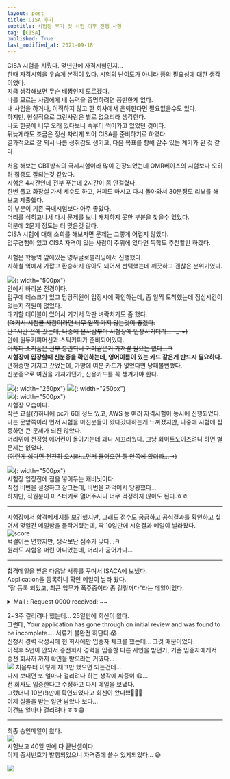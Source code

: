 ```yaml
---
layout: post
title: CISA 후기
subtitle: 시험장 후기 및 시험 이후 진행 사항
tag: [CISA]
published: True
last_modified_at: 2021-09-18
---
```



CISA 시험을 치뤘다. 몇년만에 자격시험인지...  
한때 자격시험을 우습게 본적이 있다. 시험의 난이도가 아니라 쯩의 필요성에 대한 생각이었다.  
지금 생각해보면 무슨 배짱인지 모르겠다.  
나를 모르는 사람에게 내 능력을 증명하려면 쯩만한게 없다.  
내 사업을 하거나, 이직하지 않고 한 회사에서 은퇴한다면 필요없을수도 있다.  
하지만, 현실적으로 그런사람은 별로 없으리라 생각한다.  
나도 한곳에 너무 오래 있다보니 속부터 썩어가고 있었던 것이다.  
뒤늦게라도 조금은 정신 차리게 되어 CISA를 준비하기로 하였다.  
결과적으로 잘 되서 나름 성취감도 생기고, 다음 목표를 향해 갈수 있는 계기가 된 것 같다.  
  
처음 해보는 CBT방식의 국제시험이라 많이 긴장되었는데 OMR베이스의 시험보다 오히려 집중도 잘되는것 같았다.  
시험은 4시간인데 전부 푸는데 2시간이 좀 안걸렸다.  
한번 풀고 화장실 가서 세수도 하고, 커피도 마시고 다시 돌아와서 30분정도 리뷰를 해보고 제출했다.   
이 부분이 기존 국내시험보다 아주 좋았다.  
머리를 식히고나서 다시 문제를 보니 캐치하지 못한 부분을 찾을수 있었다.  
덕분에 2문제 정도는 더 맞은것 같다.  
CISA 시험에 대해 소회를 해보자면 문제는 그렇게 어렵지 않았다.  
업무경험이 있고 CISA 자격이 있는 사람이 주위에 있다면 독학도 추천할만 하겠다.  

시험은 학동역 앞에있는 영우글로벌러닝에서 진행했다.  
지하철 역에서 가깝고 환승하지 않아도 되어서 선택했는데 깨끗하고 괜찮은 분위기였다.  

![](../img/2021-03-04-CISA%20시험%20후기/5.jpg){: width="500px"}  
안에서 바라본 전경이다.  
입구에 데스크가 있고 담당직원이 입장시에 확인하는데, 좀 일찍 도착했는데 점심시간이었는지 직원이 없었다.  
대기할 테이블이 있어서 거기서 막판 벼락치기도 좀 했다.  
~~(여기서 시험볼 사람이라면 너무 일찍 가지 않는것이 좋겠다.  
난 1시간 전에 갔는데, 나중에 온사람부터 시험장에 입장시키더라... -_-+)~~  
안에 원두커피머신과 스틱커피가 준비되어있다.  
~~어차피 소지품은 전부 봉인되니 커피같은거 가져갈 필요는 없다...ㅋ~~  
**시험장에 입장할때 신분증을 확인하는데, 영어이름이 있는 카드 같은게 반드시 필요하다.**  
면허증만 가지고 갔었는데, 가방에 여분 카드가 없었다면 낭패볼뻔했다.  
신분증으로 여권을 가져가던가, 신용카드를 꼭 챙겨가야 한다.  


![](../../img/2021-03-04-CISA%20시험%20후기/1.jpg){: width="250px"}
![](../../img/2021-03-04-CISA%20시험%20후기/2.jpg){: width="250px"}  
![](../../img/2021-03-04-CISA%20시험%20후기/3.jpg){: width="500px"}  
시험장 모습이다.  
작은 교실(?)하나에 pc가 6대 정도 있고, AWS 등 여러 자격시험이 동시에 진행되었다.  
나는 문앞쪽이라 먼저 시험을 마친분들이 왔다갔다하는게 느껴졌지만, 나중에 시험에 집중하면 큰 문제가 되진 않았다.  
머리위에 천정형 에어컨이 돌아가는데 꽤나 시끄러웠다. 그냥 화이트노이즈려니 하면 별 문제는 없었다.  
~~(이런게 싫다면 천천히 오시라...먼저 들어오면 젤 안쪽에 앉더라...ㅋ)~~


![](../../img/2021-03-04-CISA%20시험%20후기/4.jpg){: width="500px"}  
시험장 입장전에 짐을 넣어두는 캐비닛이다.  
직접 비번을 설정하고 잠그는데, 비번을 까먹어서 당황했다...  
하지만, 직원분이 마스터키로 열어주시니 너무 걱정하지 않아도 된다.ㅎㅎ  

---
  
시험장에서 합격메세지를 보긴했지만, 그래도 점수도 궁금하고 공식결과를 확인하고 싶어서 몇일간 메일함을 들락거렸는데, 딱 10일만에 시험결과 메일이 날라왔다.  
![score](../../img/2021-03-04-CISA%20시험%20후기/6.png)  
턱걸이는 면했지만, 생각보단 점수가 낮다...ㅋ   
원래도 시험용 머린 아니었는데, 머리가 굳어가나... 

----

합격메일을 받은 다음날 서류를 꾸며서 ISACA에 보냈다.  
Application을 등록하니 확인 메일이 날라 왔다.  
"잘 등록 되었고, 최근 업무가 폭주중이라 좀 걸릴꺼다"라는 메일이었다.  

<details>
    <summary>Mail : Request 0000 received: ~~</summary>

    <blockquote>
        Thank you for contacting ISACA. This message is to confirm that we have received your request (00000). Your request is very important to us. To add a comment to your request, please reply to this email.  
        
        We are currently experiencing an unprecedented volume of support requests and it will take a number of days before you hear back. Please know that we are taking every step to serve you as quickly as possiblefrom adding staff to expanding hoursand apologize for any inconvenience you may be experiencing. We appreciate your patience.  
    </blockquote>
</details>

2~3주 걸리려나 했는데... 25일만에 회신이 왔다.  
그런데, Your application has gone through on initial review and was found to be incomplete.... 서류가 불완전 하단다.😱  
신청서 경력 작성시에 현 회사에만 입증자 체크를 했는데... 그것 때문이었다.  
이직후 5년이 안되서 종전회사 경력을 입증할 다른 사인을 받던가, 기존 입증자에게서 종전 회사꺼 까지 확인을 받으라는 거였다...  
![](../../img/2021-03-04-CISA%20시험%20후기/2021-04-09-01-29-38.png)
처음부터 이렇게 체크만 했으면 되는건데...  
다시 보내면 또 얼마나 걸리려나 하는 생각에 짜증이 😩...  
전 회사도 입증한다고 수정하고 다시 메일을 보냈다.  
그랬더니 10분(!)만에 확인되었다고 회신이 왔다!!!🎉🎉🎉  
이제 실물을 받는 일만 남았나 보다...  
이건또 얼마나 걸리려나 ㅎㅎ😅

----

최종 승인메일이 왔다.  
![](../../img/2021-03-04-CISA%20시험%20후기/2021-04-14-13-42-34.png)  
시험보고 40일 만에 다 끝난셈이다.  
이제 증서번호가 발행되었으니 자격증에 쓸수 있게되었다... 😅   

![](../../img/2021-03-04-CISA%20시험%20후기/2021-04-14-16-03-44.png)  



